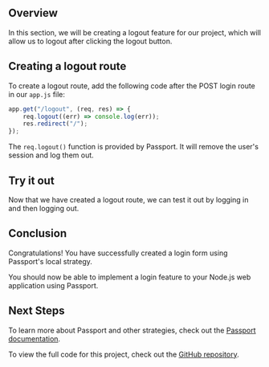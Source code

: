 ## Overview

In this section, we will be creating a logout feature for our project, which will allow us to logout after clicking the logout button.

## Creating a logout route

To create a logout route, add the following code after the POST login route in our `app.js` file:

```js
app.get("/logout", (req, res) => {
	req.logout((err) => console.log(err));
	res.redirect("/");
});
```

The `req.logout()` function is provided by Passport. It will remove the user's session and log them out.

## Try it out

Now that we have created a logout route, we can test it out by logging in and then logging out.

## Conclusion

Congratulations! You have successfully created a login form using Passport's local strategy.

You should now be able to implement a login feature to your Node.js web application using Passport.

## Next Steps

To learn more about Passport and other strategies, check out the [Passport documentation](http://www.passportjs.org/docs/).

To view the full code for this project, check out the [GitHub repository](https://github.com/michaeleii/login-form-tutorial).
